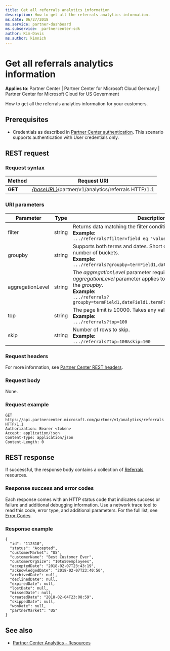 ```yaml
---
title: Get all referrals analytics information
description: How to get all the referrals analytics information.
ms.date: 06/27/2018
ms.service: partner-dashboard
ms.subservice:  partnercenter-sdk
author: Kim-Davis
ms.author: kimnich
---
```


# Get all referrals analytics information

**Applies to**: Partner Center | Partner Center for Microsoft Cloud Germany | Partner Center for Microsoft Cloud for US Government

How to get all the referrals analytics information for your customers.

## Prerequisites

- Credentials as described in [Partner Center authentication](partner-center-authentication.md). This scenario supports authentication with User credentials only.

## REST request

### Request syntax

| Method  | Request URI |
|---------|-------------|
| **GET** | [*\{baseURL\}*](partner-center-rest-urls.md)/partner/v1/analytics/referrals HTTP/1.1 |

### URI parameters

| Parameter | Type | Description |
|-----------|------|-------------|
| filter | string | Returns data matching the filter condition.</br> **Example:**</br>  `.../referrals?filter=field eq 'value'` |
| groupby | string | Supports both terms and dates. Short circuit logic to limit the number of buckets.</br> **Example:**</br>  `.../referrals?groupby=termField1,dateField1,termField2` |
| aggregationLevel | string | The *aggregationLevel* parameter requires a *groupby*. The *aggregationLevel* parameter applies to all date fields present in the *groupby*.</br> **Example:**</br> `.../referrals?groupby=termField1,dateField1,termField2&aggregationLevel=day` |
| top | string | The page limit is 10000. Takes any value less than 10000.</br> **Example:**</br> `.../referrals?top=100`</br> |
| skip | string | Number of rows to skip.</br> **Example:**</br>  `.../referrals?top=100&skip=100` |

### Request headers

For more information, see [Partner Center REST headers](headers.md).

### Request body

None.

### Request example

```http
GET https://api.partnercenter.microsoft.com/partner/v1/analytics/referrals HTTP/1.1
Authorization: Bearer <token>
Accept: application/json
Content-Type: application/json
Content-Length: 0
```

## REST response

If successful, the response body contains a collection of [Referrals](partner-center-analytics-resources.md#referrals-resource) resources.

### Response success and error codes

Each response comes with an HTTP status code that indicates success or failure and additional debugging information. Use a network trace tool to read this code, error type, and additional parameters. For the full list, see [Error Codes](error-codes.md).

### Response example

```http
{
  "id": "112310",
  "status": "Accepted",
  "customerMarket": "US",
  "customerName": "Best Customer Ever",
  "customerOrgSize": "10to50employees",
  "acceptedDate": "2018-02-07T23:43:19",
  "acknowledgedDate": "2018-02-07T23:40:50",
  "archivedDate": null,
  "declinedDate": null,
  "expiredDate": null,
  "lostDate": null,
  "missedDate": null,
  "createdDate": "2018-02-04T23:08:59",
  "skippedDate": null,
  "wonDate": null,
  "partnerMarket": "US"
}
```

## See also

- [Partner Center Analytics - Resources](partner-center-analytics-resources.md)
